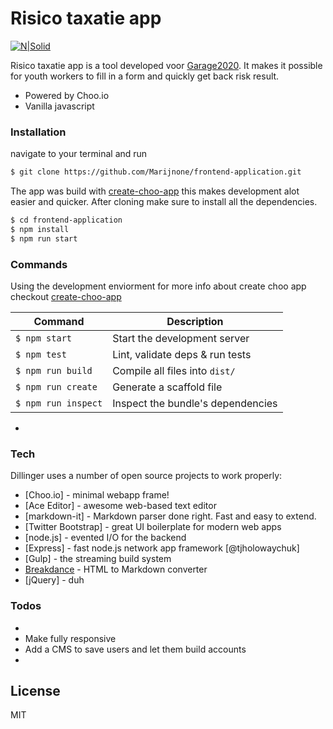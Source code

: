 # Risico taxatie app

[![N|Solid](https://cldup.com/dTxpPi9lDf.thumb.png)](https://nodesource.com/products/nsolid)

Risico taxatie app is a tool developed voor [Garage2020](http://www.garage2020.nl/). It makes it possible for youth workers to fill in a form and quickly get back risk result.

  - Powered by Choo.io 
  - Vanilla javascript
### Installation

  navigate to your terminal and run 
  ```sh
  $ git clone https://github.com/Marijnone/frontend-application.git
  ```

The app was build with [create-choo-app](https://github.com/choojs/create-choo-app) this makes  development alot easier and quicker. After cloning make sure to install all the dependencies.

```sh
$ cd frontend-application
$ npm install
$ npm run start
```
### Commands
Using the development enviorment for more info about create choo app checkout [create-choo-app](https://github.com/choojs/create-choo-app)

Command                | Description                                      |
-----------------------|--------------------------------------------------|
`$ npm start`          | Start the development server
`$ npm test`           | Lint, validate deps & run tests
`$ npm run build`      | Compile all files into `dist/`
`$ npm run create`     | Generate a scaffold file
`$ npm run inspect`    | Inspect the bundle's dependencies
  - 
### Tech

Dillinger uses a number of open source projects to work properly:

* [Choo.io] - minimal webapp frame!
* [Ace Editor] - awesome web-based text editor
* [markdown-it] - Markdown parser done right. Fast and easy to extend.
* [Twitter Bootstrap] - great UI boilerplate for modern web apps
* [node.js] - evented I/O for the backend
* [Express] - fast node.js network app framework [@tjholowaychuk]
* [Gulp] - the streaming build system
* [Breakdance](http://breakdance.io) - HTML to Markdown converter
* [jQuery] - duh







### Todos
-
 - Make fully responsive
 - Add a CMS to save users and let them build accounts
 - 
License
----

MIT